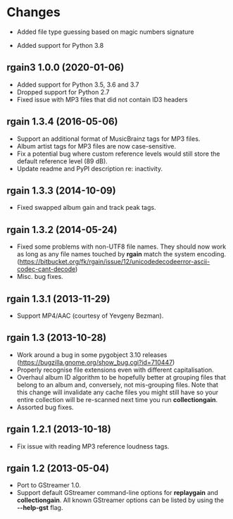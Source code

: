 Changes
=======

- Added file type guessing based on magic numbers signature

- Added support for Python 3.8

rgain3 1.0.0 (2020-01-06)
-------------------------

- Added support for Python 3.5, 3.6 and 3.7
- Dropped support for Python 2.7
- Fixed issue with MP3 files that did not contain ID3 headers

rgain 1.3.4 (2016-05-06)
------------------------

- Support an additional format of MusicBrainz tags for MP3 files.
- Album artist tags for MP3 files are now case-sensitive.
- Fix a potential bug where custom reference levels would still store the
  default reference level (89 dB).
- Update readme and PyPI description re: inactivity.

rgain 1.3.3 (2014-10-09)
------------------------

- Fixed swapped album gain and track peak tags.

rgain 1.3.2 (2014-05-24)
------------------------

- Fixed some problems with non-UTF8 file names. They should now work as long as
  any file names touched by **rgain** match the system encoding.
  (https://bitbucket.org/fk/rgain/issue/12/unicodedecodeerror-ascii-codec-cant-decode)
- Misc. bug fixes.

rgain 1.3.1 (2013-11-29)
------------------------

- Support MP4/AAC (courtesy of Yevgeny Bezman).

rgain 1.3 (2013-10-28)
----------------------

- Work around a bug in some pygobject 3.10 releases
  (https://bugzilla.gnome.org/show_bug.cgi?id=710447)
- Properly recognise file extensions even with different capitalisation.
- Overhaul album ID algorithm to be hopefully better at grouping files that
  belong to an album and, conversely, not mis-grouping files. Note that this
  change will invalidate any cache files you might still have so your entire
  collection will be re-scanned next time you run **collectiongain**.
- Assorted bug fixes.

rgain 1.2.1 (2013-10-18)
------------------------

- Fix issue with reading MP3 reference loudness tags.

rgain 1.2 (2013-05-04)
----------------------

- Port to GStreamer 1.0.
- Support default GStreamer command-line options for **replaygain** and
  **collectiongain**. All known GStreamer options can be listed by using the
  **--help-gst** flag.
